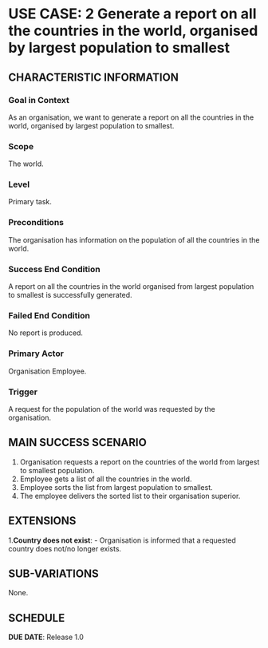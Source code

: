 # USE CASE: 2 Generate a report on all the countries in the world, organised by largest population to smallest

## CHARACTERISTIC INFORMATION

### Goal in Context

As an organisation, we want to generate a report on all the countries in the world, organised by largest population to smallest.

### Scope

The world.

### Level

Primary task.

### Preconditions

The organisation has information on the population of all the countries in the world.

### Success End Condition

A report on all the countries in the world organised from largest population to smallest is successfully generated.

### Failed End Condition

No report is produced.

### Primary Actor

Organisation Employee.

### Trigger

A request for the population of the world was requested by the organisation.

## MAIN SUCCESS SCENARIO

1. Organisation requests a report on the countries of the world from largest to smallest population.
2. Employee gets a list of all the countries in the world.
3. Employee sorts the list from largest population to smallest.
4. The employee delivers the sorted list to their organisation superior.

## EXTENSIONS

1.**Country does not exist**:
    - Organisation is informed that a requested country does not/no longer exists.

## SUB-VARIATIONS

None.

## SCHEDULE

**DUE DATE**: Release 1.0